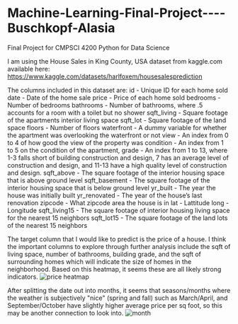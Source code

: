 # Machine-Learning-Final-Project----Buschkopf-Alasia
Final Project for CMPSCI 4200 Python for Data Science

I am using the House Sales in King County, USA dataset from kaggle.com available here: https://www.kaggle.com/datasets/harlfoxem/housesalesprediction

The columns included in this dataset are:
id - Unique ID for each home sold
date - Date of the home sale
price - Price of each home sold
bedrooms - Number of bedrooms
bathrooms - Number of bathrooms, where .5 accounts for a room with a toilet but no shower
sqft_living - Square footage of the apartments interior living space
sqft_lot - Square footage of the land space
floors - Number of floors
waterfront - A dummy variable for whether the apartment was overlooking the waterfront or not
view - An index from 0 to 4 of how good the view of the property was
condition - An index from 1 to 5 on the condition of the apartment,
grade - An index from 1 to 13, where 1-3 falls short of building construction and design, 7 has an average level of construction and design, and 11-13 have a high quality level of construction and design.
sqft_above - The square footage of the interior housing space that is above ground level
sqft_basement - The square footage of the interior housing space that is below ground level
yr_built - The year the house was initially built
yr_renovated - The year of the house’s last renovation
zipcode - What zipcode area the house is in
lat - Lattitude
long - Longitude
sqft_living15 - The square footage of interior housing living space for the nearest 15 neighbors
sqft_lot15 - The square footage of the land lots of the nearest 15 neighbors

The target column that I would like to predict is the price of a house. I think the important columns to explore through further analysis include the sqft of living space, number of bathrooms, building grade, and the sqft of surrounding homes which will indicate the size of homes in the neighborhood. Based on this heatmap, it seems these are all likely strong indicators.
![price heatmap](https://user-images.githubusercontent.com/82225286/165663070-20fbef7f-e3a2-4891-b6b4-71d05db93ad2.png)


After splitting the date out into months, it seems that seasons/months where the weather is subjectively "nice" (spring and fall) such as March/April, and September/October have slightly higher average price per sq foot, so this may be another connection to look into.
![month](https://user-images.githubusercontent.com/82225286/165663010-54d14d49-e468-4395-af88-70e556e82814.png)
